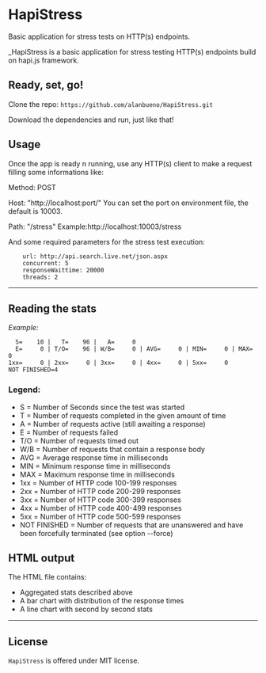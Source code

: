 # HapiStress
Basic application for stress tests on HTTP(s) endpoints.

_HapiStress is a basic application for stress testing HTTP(s) endpoints build on hapi.js framework.

## Ready, set, go!

Clone the repo:
`https://github.com/alanbueno/HapiStress.git`

Download the dependencies and run, just like that!

## Usage

Once the app is ready n running, use any HTTP(s) client to make a request filling some informations like:

Method: POST

Host: "http://localhost:port/"
You can set the port on environment file, the default is 10003.

Path: "/stress"
Example:http://localhost:10003/stress

And some required parameters for the stress test execution:
```
    url: http://api.search.live.net/json.aspx
    concurrent: 5
    responseWaittime: 20000
    threads: 2
```

___

## Reading the stats
_Example:_
```
  S=    10 |   T=    96 |   A=     0
  E=     0 | T/O=    96 | W/B=     0 | AVG=     0 | MIN=     0 | MAX=     0
1xx=     0 | 2xx=     0 | 3xx=     0 | 4xx=     0 | 5xx=     0
NOT FINISHED=4
```

### Legend:
 - S   = Number of Seconds since the test was started
 - T   = Number of requests completed in the given amount of time
 - A   = Number of requests active (still awaiting a response)
 - E   = Number of requests failed 
 - T/O = Number of requests timed out
 - W/B = Number of requests that contain a response body
 - AVG = Average response time in milliseconds
 - MIN = Minimum response time in milliseconds
 - MAX = Maximum response time in milliseconds
 - 1xx = Number of HTTP code 100-199 responses
 - 2xx = Number of HTTP code 200-299 responses
 - 3xx = Number of HTTP code 300-399 responses
 - 4xx = Number of HTTP code 400-499 responses
 - 5xx = Number of HTTP code 500-599 responses
 - NOT FINISHED = Number of requests that are unanswered and have been forcefully terminated (see option --force)

## HTML output
The HTML file contains:
 - Aggregated stats described above
 - A bar chart with distribution of the response times
 - A line chart with second by second stats

___

## License

`HapiStress` is offered under MIT license.
